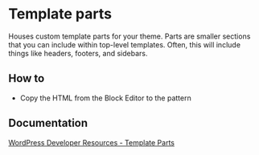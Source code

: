 # Template parts

Houses custom template parts for your theme. Parts are smaller sections that you can include within top-level templates. Often, this will include things like headers, footers, and sidebars.

## How to

* Copy the HTML from the Block Editor to the pattern

## Documentation

[WordPress Developer Resources - Template Parts](https://developer.wordpress.org/themes/templates/template-parts/)

